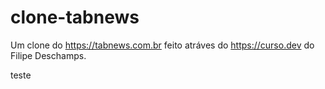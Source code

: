 # clone-tabnews

Um clone do https://tabnews.com.br feito atráves do https://curso.dev do Filipe Deschamps.

teste
